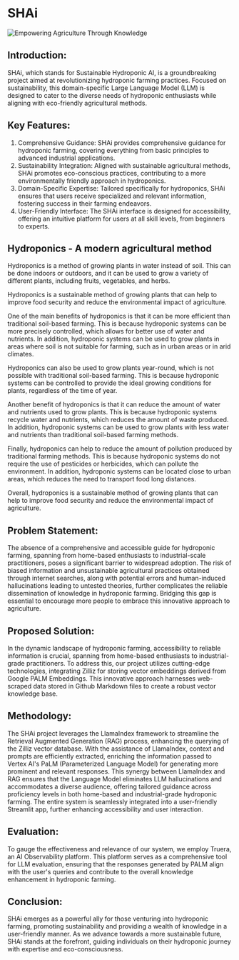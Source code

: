 # SHAi

![Empowering Agriculture Through Knowledge](https://github.com/being-invincible/SHAi/assets/86947956/4c61c548-b9d7-49de-af30-445ed9395695)


## Introduction:
SHAi, which stands for Sustainable Hydroponic AI, is a groundbreaking project aimed at revolutionizing hydroponic farming practices. Focused on sustainability, this domain-specific Large Language Model (LLM) is designed to cater to the diverse needs of hydroponic enthusiasts while aligning with eco-friendly agricultural methods.

## Key Features:

1. Comprehensive Guidance: SHAi provides comprehensive guidance for hydroponic farming, covering everything from basic principles to advanced industrial applications.
2. Sustainability Integration: Aligned with sustainable agricultural methods, SHAi promotes eco-conscious practices, contributing to a more environmentally friendly approach in hydroponics.
3. Domain-Specific Expertise: Tailored specifically for hydroponics, SHAi ensures that users receive specialized and relevant information, fostering success in their farming endeavors.
4. User-Friendly Interface: The SHAi interface is designed for accessibility, offering an intuitive platform for users at all skill levels, from beginners to experts.

## Hydroponics - A modern agricultural method
Hydroponics is a method of growing plants in water instead of soil. This can be done indoors or outdoors, and it can be used to grow a variety of different plants, including fruits, vegetables, and herbs.

Hydroponics is a sustainable method of growing plants that can help to improve food security and reduce the environmental impact of agriculture.

One of the main benefits of hydroponics is that it can be more efficient than traditional soil-based farming. This is because hydroponic systems can be more precisely controlled, which allows for better use of water and nutrients. In addition, hydroponic systems can be used to grow plants in areas where soil is not suitable for farming, such as in urban areas or in arid climates.

Hydroponics can also be used to grow plants year-round, which is not possible with traditional soil-based farming. This is because hydroponic systems can be controlled to provide the ideal growing conditions for plants, regardless of the time of year.

Another benefit of hydroponics is that it can reduce the amount of water and nutrients used to grow plants. This is because hydroponic systems recycle water and nutrients, which reduces the amount of waste produced. In addition, hydroponic systems can be used to grow plants with less water and nutrients than traditional soil-based farming methods.

Finally, hydroponics can help to reduce the amount of pollution produced by traditional farming methods. This is because hydroponic systems do not require the use of pesticides or herbicides, which can pollute the environment. In addition, hydroponic systems can be located close to urban areas, which reduces the need to transport food long distances.

Overall, hydroponics is a sustainable method of growing plants that can help to improve food security and reduce the environmental impact of agriculture.

## Problem Statement:
The absence of a comprehensive and accessible guide for hydroponic farming, spanning from home-based enthusiasts to industrial-scale practitioners, poses a significant barrier to widespread adoption. The risk of biased information and unsustainable agricultural practices obtained through internet searches, along with potential errors and human-induced hallucinations leading to untested theories, further complicates the reliable dissemination of knowledge in hydroponic farming. Bridging this gap is essential to encourage more people to embrace this innovative approach to agriculture.

## Proposed Solution:
In the dynamic landscape of hydroponic farming, accessibility to reliable information is crucial, spanning from home-based enthusiasts to industrial-grade practitioners. To address this, our project utilizes cutting-edge technologies, integrating Zilliz for storing vector embeddings derived from Google PALM Embeddings. This innovative approach harnesses web-scraped data stored in Github Markdown files to create a robust vector knowledge base.

## Methodology:
The SHAi project leverages the LlamaIndex framework to streamline the Retrieval Augmented Generation (RAG) process, enhancing the querying of the Zilliz vector database. With the assistance of LlamaIndex, context and prompts are efficiently extracted, enriching the information passed to Vertex AI's PaLM (Parameterized Language Model) for generating more prominent and relevant responses. This synergy between LlamaIndex and RAG ensures that the Language Model eliminates LLM hallucinations and accommodates a diverse audience, offering tailored guidance across proficiency levels in both home-based and industrial-grade hydroponic farming. The entire system is seamlessly integrated into a user-friendly Streamlit app, further enhancing accessibility and user interaction.

## Evaluation:
To gauge the effectiveness and relevance of our system, we employ Truera, an AI Observability platform. This platform serves as a comprehensive tool for LLM evaluation, ensuring that the responses generated by PALM align with the user's queries and contribute to the overall knowledge enhancement in hydroponic farming.

## Conclusion:
SHAi emerges as a powerful ally for those venturing into hydroponic farming, promoting sustainability and providing a wealth of knowledge in a user-friendly manner. As we advance towards a more sustainable future, SHAi stands at the forefront, guiding individuals on their hydroponic journey with expertise and eco-consciousness.
